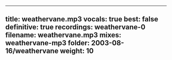 
---
title: weathervane.mp3
vocals: true
best: false
definitive: true
recordings: weathervane-0
filename: weathervane.mp3
mixes: weathervane-mp3
folder: 2003-08-16/weathervane
weight: 10
---
